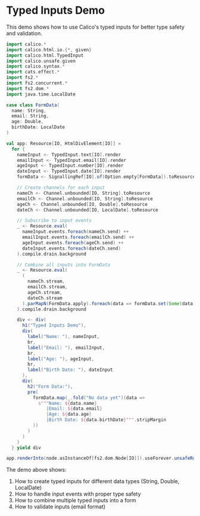 # Typed Inputs Demo

This demo shows how to use Calico's typed inputs for better type safety and validation.

```scala mdoc:js
import calico.*
import calico.html.io.{*, given}
import calico.html.TypedInput
import calico.unsafe.given
import calico.syntax.*
import cats.effect.*
import fs2.*
import fs2.concurrent.*
import fs2.dom.*
import java.time.LocalDate

case class FormData(
  name: String,
  email: String,
  age: Double,
  birthDate: LocalDate
)

val app: Resource[IO, HtmlDivElement[IO]] =
  for {
    nameInput <- TypedInput.text[IO].render
    emailInput <- TypedInput.email[IO].render
    ageInput <- TypedInput.number[IO].render
    dateInput <- TypedInput.date[IO].render
    formData <- SignallingRef[IO].of(Option.empty[FormData]).toResource

    // Create channels for each input
    nameCh <- Channel.unbounded[IO, String].toResource
    emailCh <- Channel.unbounded[IO, String].toResource
    ageCh <- Channel.unbounded[IO, Double].toResource
    dateCh <- Channel.unbounded[IO, LocalDate].toResource

    // Subscribe to input events
    _ <- Resource.eval(
      nameInput.events.foreach(nameCh.send) ++
      emailInput.events.foreach(emailCh.send) ++
      ageInput.events.foreach(ageCh.send) ++
      dateInput.events.foreach(dateCh.send)
    ).compile.drain.background

    // Combine all inputs into FormData
    _ <- Resource.eval(
      (
        nameCh.stream,
        emailCh.stream,
        ageCh.stream,
        dateCh.stream
      ).parMapN(FormData.apply).foreach(data => formData.set(Some(data)))
    ).compile.drain.background

    div <- div(
      h1("Typed Inputs Demo"),
      div(
        label("Name: "), nameInput,
        br,
        label("Email: "), emailInput,
        br,
        label("Age: "), ageInput,
        br,
        label("Birth Date: "), dateInput
      ),
      div(
        h2("Form Data:"),
        pre(
          formData.map(_.fold("No data yet")(data => 
            s"""Name: ${data.name}
               |Email: ${data.email}
               |Age: ${data.age}
               |Birth Date: ${data.birthDate}""".stripMargin
          ))
        )
      )
    )
  } yield div

app.renderInto(node.asInstanceOf[fs2.dom.Node[IO]]).useForever.unsafeRunAndForget()
```

The demo above shows:

1. How to create typed inputs for different data types (String, Double, LocalDate)
2. How to handle input events with proper type safety
3. How to combine multiple typed inputs into a form
4. How to validate inputs (email format) 
